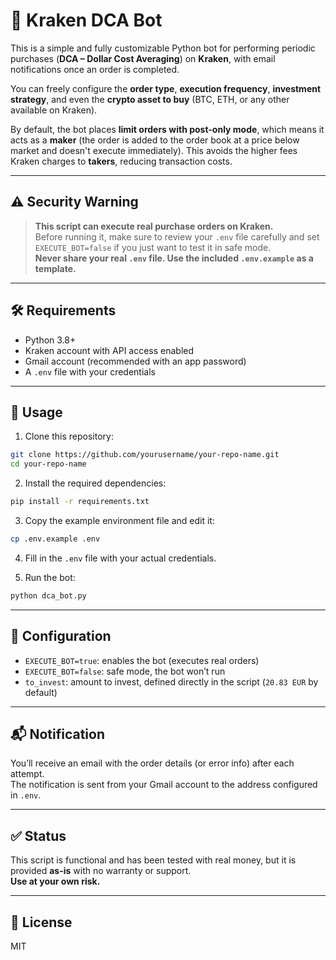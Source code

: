 # 🤖 Kraken DCA Bot

This is a simple and fully customizable Python bot for performing periodic purchases (**DCA – Dollar Cost Averaging**) on **Kraken**, with email notifications once an order is completed.

You can freely configure the **order type**, **execution frequency**, **investment strategy**, and even the **crypto asset to buy** (BTC, ETH, or any other available on Kraken).

By default, the bot places **limit orders with post-only mode**, which means it acts as a **maker** (the order is added to the order book at a price below market and doesn't execute immediately). This avoids the higher fees Kraken charges to **takers**, reducing transaction costs.

---

## ⚠️ Security Warning

> **This script can execute real purchase orders on Kraken.**  
> Before running it, make sure to review your `.env` file carefully and set `EXECUTE_BOT=false` if you just want to test it in safe mode.  
> **Never share your real `.env` file. Use the included `.env.example` as a template.**

---

## 🛠 Requirements

- Python 3.8+
- Kraken account with API access enabled
- Gmail account (recommended with an app password)
- A `.env` file with your credentials

---

## 🚀 Usage

1. Clone this repository:

```bash
git clone https://github.com/yourusername/your-repo-name.git
cd your-repo-name
```

2. Install the required dependencies:

```bash
pip install -r requirements.txt
```

3. Copy the example environment file and edit it:

```bash
cp .env.example .env
```

4. Fill in the `.env` file with your actual credentials.

5. Run the bot:

```bash
python dca_bot.py
```

---

## 🔧 Configuration

- `EXECUTE_BOT=true`: enables the bot (executes real orders)
- `EXECUTE_BOT=false`: safe mode, the bot won’t run
- `to_invest`: amount to invest, defined directly in the script (`20.83 EUR` by default)

---

## 📬 Notification

You’ll receive an email with the order details (or error info) after each attempt.  
The notification is sent from your Gmail account to the address configured in `.env`.

---

## ✅ Status

This script is functional and has been tested with real money, but it is provided **as-is** with no warranty or support.  
**Use at your own risk.**

---

## 📄 License

MIT
